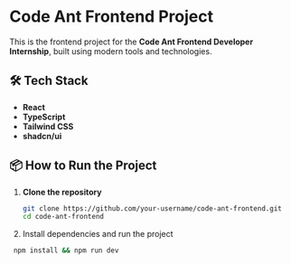 # Code Ant Frontend Project

This is the frontend project for the **Code Ant Frontend Developer Internship**, built using modern tools and technologies.

## 🛠️ Tech Stack

- **React**
- **TypeScript**
- **Tailwind CSS**
- **shadcn/ui**

## 📦 How to Run the Project

1. **Clone the repository**
   ```bash
   git clone https://github.com/your-username/code-ant-frontend.git
   cd code-ant-frontend
2. Install dependencies and run the project
  ```bash
   npm install && npm run dev

